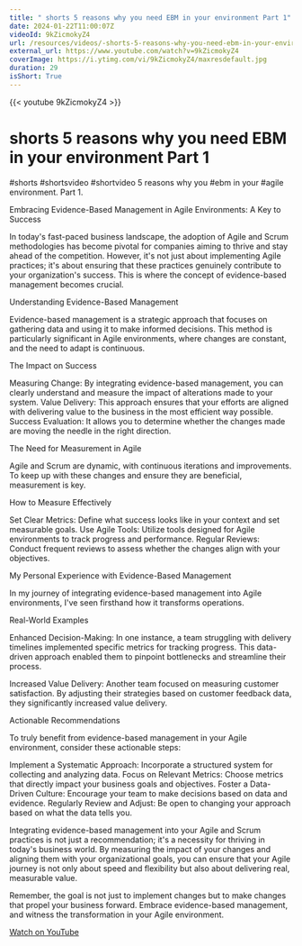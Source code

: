 ```yaml
---
title: " shorts 5 reasons why you need EBM in your environment Part 1"
date: 2024-01-22T11:00:07Z
videoId: 9kZicmokyZ4
url: /resources/videos/-shorts-5-reasons-why-you-need-ebm-in-your-environment-part-1
external_url: https://www.youtube.com/watch?v=9kZicmokyZ4
coverImage: https://i.ytimg.com/vi/9kZicmokyZ4/maxresdefault.jpg
duration: 29
isShort: True
---
```


{{< youtube 9kZicmokyZ4 >}}

# shorts 5 reasons why you need EBM in your environment Part 1

#shorts #shortsvideo #shortvideo 5 reasons why you #ebm in your #agile environment. Part 1.

Embracing Evidence-Based Management in Agile Environments: A Key to Success

In today's fast-paced business landscape, the adoption of Agile and Scrum methodologies has become pivotal for companies aiming to thrive and stay ahead of the competition. However, it's not just about implementing Agile practices; it's about ensuring that these practices genuinely contribute to your organization's success. This is where the concept of evidence-based management becomes crucial.

Understanding Evidence-Based Management

Evidence-based management is a strategic approach that focuses on gathering data and using it to make informed decisions. This method is particularly significant in Agile environments, where changes are constant, and the need to adapt is continuous.

The Impact on Success

Measuring Change: By integrating evidence-based management, you can clearly understand and measure the impact of alterations made to your system.
Value Delivery: This approach ensures that your efforts are aligned with delivering value to the business in the most efficient way possible.
Success Evaluation: It allows you to determine whether the changes made are moving the needle in the right direction.

The Need for Measurement in Agile

Agile and Scrum are dynamic, with continuous iterations and improvements. To keep up with these changes and ensure they are beneficial, measurement is key.

How to Measure Effectively

Set Clear Metrics: Define what success looks like in your context and set measurable goals.
Use Agile Tools: Utilize tools designed for Agile environments to track progress and performance.
Regular Reviews: Conduct frequent reviews to assess whether the changes align with your objectives.

My Personal Experience with Evidence-Based Management

In my journey of integrating evidence-based management into Agile environments, I've seen firsthand how it transforms operations.

Real-World Examples

Enhanced Decision-Making: In one instance, a team struggling with delivery timelines implemented specific metrics for tracking progress. This data-driven approach enabled them to pinpoint bottlenecks and streamline their process.

Increased Value Delivery: Another team focused on measuring customer satisfaction. By adjusting their strategies based on customer feedback data, they significantly increased value delivery.

Actionable Recommendations

To truly benefit from evidence-based management in your Agile environment, consider these actionable steps:

Implement a Systematic Approach: Incorporate a structured system for collecting and analyzing data.
Focus on Relevant Metrics: Choose metrics that directly impact your business goals and objectives.
Foster a Data-Driven Culture: Encourage your team to make decisions based on data and evidence.
Regularly Review and Adjust: Be open to changing your approach based on what the data tells you.

Integrating evidence-based management into your Agile and Scrum practices is not just a recommendation; it's a necessity for thriving in today's business world. By measuring the impact of your changes and aligning them with your organizational goals, you can ensure that your Agile journey is not only about speed and flexibility but also about delivering real, measurable value.

Remember, the goal is not just to implement changes but to make changes that propel your business forward. Embrace evidence-based management, and witness the transformation in your Agile environment.

[Watch on YouTube](https://www.youtube.com/watch?v=9kZicmokyZ4)
